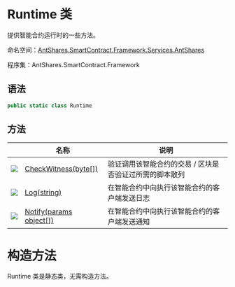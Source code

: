 # Runtime 类

提供智能合约运行时的一些方法。

命名空间：[AntShares.SmartContract.Framework.Services.AntShares](../AntShares.md)

程序集：AntShares.SmartContract.Framework

## 语法

```c#
public static class Runtime
```

## 方法

|                                          | 名称                                       | 说明                          |
| ---------------------------------------- | ---------------------------------------- | --------------------------- |
| ![](https://i-msdn.sec.s-msft.com/dynimg/IC91302.jpeg) | [CheckWitness(byte[])](Runtime/CheckWitness.md) | 验证调用该智能合约的交易 / 区块是否验证过所需的脚本散列 |
| ![](https://i-msdn.sec.s-msft.com/dynimg/IC91302.jpeg) | [Log(string)](Runtime/Log.md)            | 在智能合约中向执行该智能合约的客户端发送日志      |
| ![](https://i-msdn.sec.s-msft.com/dynimg/IC91302.jpeg) | [Notify(params object[])](Runtime/Notify.md) | 在智能合约中向执行该智能合约的客户端发送通知      |


# 构造方法

Runtime 类是静态类，无需构造方法。